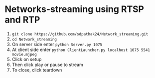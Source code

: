 # Networks-streaming using RTSP and RTP

1. `git clone https://github.com/sdpathak24/Network_streaming.git`
2. `cd Network_streaming`
3. On server side enter `python Server.py 1075`
4. At client side enter `python ClientLauncher.py localhost 1075 5541 movie.mjpeg`
5. Click on setup
6. Then click play or pause to stream
7. To close, click teardown
